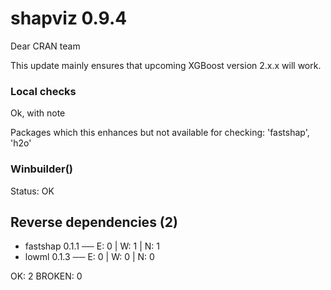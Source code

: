 # shapviz 0.9.4

Dear CRAN team

This update mainly ensures that upcoming XGBoost version 2.x.x will work.


### Local checks

Ok, with note

Packages which this enhances but not available for checking: 'fastshap', 'h2o'

### Winbuilder()

Status: OK

## Reverse dependencies (2)

- fastshap 0.1.1                        ── E: 0     | W: 1     | N: 1
- lowml 0.1.3                           ── E: 0     | W: 0     | N: 0

OK: 2
BROKEN: 0
